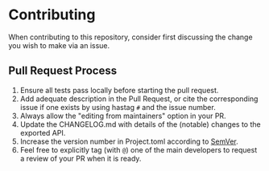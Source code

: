 # Contributing

When contributing to this repository, consider first discussing the change you wish to make via an issue. 

## Pull Request Process

1. Ensure all tests pass locally before starting the pull request.
1. Add adequate description in the Pull Request, or cite the corresponding issue if one exists by using hastag `#` and the issue number.
1. Always allow the "editing from maintainers" option in your PR.
2. Update the CHANGELOG.md with details of the (notable) changes to the exported API.
3. Increase the version number in Project.toml according to [SemVer](http://semver.org/).
4. Feel free to explicitly tag (with `@`) one of the main developers to request a review of your PR when it is ready.
